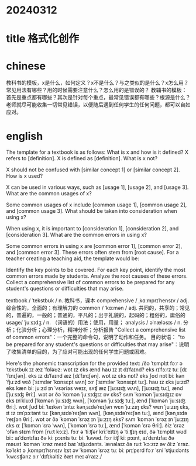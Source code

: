 
# 20240312

# title 格式化创作

# chinese 

教科书的模板，x是什么，如何定义？x不是什么？与之类似的是什么？x怎么用？常见用法有哪些？用的时候需要注意什么？怎么用的是错误的？
教辅书的模板：首先是重点都有哪些？其次是针对每个重点，最常见错误都有哪些？根源是什么？
老师就尽可能收集一切常见错误，以便随后遇到任何学生的任何问题，都可以自如应对。

# english
The template for a textbook is as follows: What is x and how is it defined?  X refers to [definition].  X is defined as [definition].  What is x not?

X should not be confused with [similar concept 1] or [similar concept 2].
How is x used?

X can be used in various ways, such as [usage 1], [usage 2], and [usage 3].
What are the common usages of x?

Some common usages of x include [common usage 1], [common usage 2], and [common usage 3].
What should be taken into consideration when using x?

When using x, it is important to [consideration 1], [consideration 2], and [consideration 3].
What are the common errors in using x?

Some common errors in using x are [common error 1], [common error 2], and [common error 3].
These errors often stem from [root cause].
For a teacher creating a teaching aid, the template would be:

Identify the key points to be covered.
For each key point, identify the most common errors made by students.
Analyze the root causes of these errors.
Collect a comprehensive list of common errors to be prepared for any student's questions or difficulties that may arise.

textbook / ˈtekstbʊk / n.  教科书，课本
comprehensive / ˌkɑːmprɪˈhensɪv / adj.  综合性的，全面的；有理解力的
common / ˈkɑːmən / adj.  共同的，共享的；常见的，普遍的，一般的；普通的，平凡的；出于礼貌的，起码的；粗俗的，庸俗的
usage/ ˈjuːsɪdʒ / n.  （词语的）用法；使用，用量；
analysis / əˈnæləsɪs / n.  分析；化验分析；心理分析，精神分析；分析报告
"Collect a comprehensive list of common errors"：一个完整的命令句，说明了动作和任务。
目的状语：
"to be prepared for any student's questions or difficulties that may arise"：说明了收集清单的目的，为了应对可能出现的任何学生问题或困难。


Here's the phonemic transcription for the provided text:
/ðə ˈtɛmplɪt fɔːr ə ˈtɛkstbʊk ɪz æz ˈfɒləʊz: wɒt ɪz ɛks ænd haʊ ɪz ɪt dɪˈfaɪnd? eks rɪˈfɜːrz tuː [dɪˈfɪnɪʃən]. eks ɪz dɪˈfaɪnd æz [dɪˈfɪnɪʃən]. wɒt ɪz ɛks nɒt? eks ʃʊd nɒt biː kənˈfjuːzd wɪð [ˈsɪmɪlər ˈkɒnsɛpt wʌn] ɔːr [ˈsɪmɪlər ˈkɒnsɛpt tuː]. haʊ ɪz ɛks juːzd? eks kæn biː juːzd ɪn ˈvɛəriəs weɪz, sʌʧ æz [ˈjuːsɪʤ wʌn], [ˈjuːsɪʤ tuː], ænd [ˈjuːsɪʤ θriː]. wɒt ər ðə ˈkɒmən ˈjuːsɪʤɪz ɒv ɛks? sʌm ˈkɒmən ˈjuːsɪʤɪz ɒv ɛks ɪnˈkluːd [ˈkɒmən ˈjuːsɪʤ wʌn], [ˈkɒmən ˈjuːsɪʤ tuː], ænd [ˈkɒmən ˈjuːsɪʤ θriː]. wɒt ʃʊd biː ˈteɪkən ˈɪntuː kənˌsɪdəˈreɪʃən wɛn ˈjuːzɪŋ ɛks? wɛn ˈjuːzɪŋ ɛks, ɪt ɪz ɪmˈpɔːtənt tuː [kənˌsɪdəˈreɪʃən wʌn], [kənˌsɪdəˈreɪʃən tuː], ænd [kənˌsɪdəˈreɪʃən θriː]. wɒt ər ðə ˈkɒmən ˈɛrəz ɪn ˈjuːzɪŋ ɛks? sʌm ˈkɒmən ˈɛrəz ɪn ˈjuːzɪŋ ɛks ɑː [ˈkɒmən ˈɛrə ˈwʌn], [ˈkɒmən ˈɛrə tuː], ænd [ˈkɒmən ˈɛrə θriː]. ðiz ˈɛrəz ˈɔfən stɛm frɒm [ruːt kɔːz]. fɔːr ə ˈtiːʧər kriːˈeɪtɪŋ ə ˈtiːʧɪŋ eɪd, ðə ˈtɛmplɪt wʊd biː: aɪˈdɛntɪfaɪ ðə kiː pɔɪnts tuː biː ˈkʌvəd. fɔːr iːʧ kiː pɔɪnt, aɪˈdɛntɪfaɪ ðə məʊst ˈkɒmən ˈɛrəz meɪd baɪ ˈstjuːdənts. ˈænəlaɪz ðə ruːt ˈkɔːzɪz əv ðiːz ˈɛrəz. kəˈlɛkt ə ˌkɒmprɪˈhɛnsɪv lɪst əv ˈkɒmən ˈɛrəz tuː biː prɪˈpɛrd fɔːr ˈɛni ˈstjuːdənts ˈkwɛsʧənz ɔːr ˈdɪfɪkəltiz ðæt meɪ əˈraɪz./
